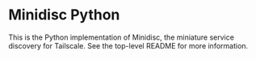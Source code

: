 # Minidisc Python

This is the Python implementation of Minidisc, the miniature service discovery
for Tailscale. See the top-level README for more information.
